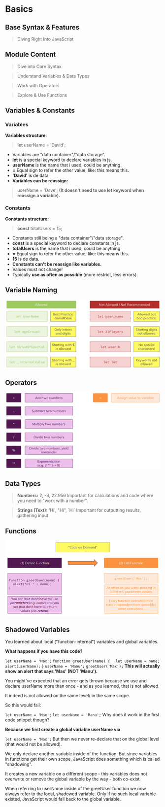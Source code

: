 # Basics

## Base Syntax & Features

> Diving Right Into JavaScript

## Module Content

> Dive into Core Syntax

> Understand Variables & Data Types

> Work with Operators

> Explore & Use Functions

## Variables & Constants

### Variables

**Variables structure:**
> **let** userName = 'David';
- Variables are "data container"/"data storage".
- **let** is a special keyword to declare variables in js.
- **userName** is the name that i used, could be anything.
- **=** Equal sign to refer the other value, like: this means this.
- **'David'** is de data
- **Variables can be reassign:**
  
> userName = 'Dave'; **(It doesn't need to use let keyword when reassign a variable).**

### Constants

**Constants structure:**
> **const** totalUsers = 15;
- Constants still being a "data container"/"data storage".
- **const** is a special keyword to declare constants in js.
- **totalUsers** is the name that i used, could be anything.
- **=** Equal sign to refer the other value, like: this means this.
- **15** is de data.
- **Constants can't be reassign like variables.**
- Values must not change!
- Typically **use as often as possible** (more restrict, less errors).

## Variable Naming

![variable-naming-diagram.png](assets/basics/variable-naming-diagram.png)

## Operators

![basic-operators-diagram.png](assets/basics/basic-operatos-diagram.png)

## Data Types

> **Numbers:** 2, -3, 22.956 Important for calculations and code where you need to "work with a number".

> **Strings (Text):** 'Hi', "Hi", \`Hi` Important for outputting results, gathering input

## Functions

![functions-diagram.png](assets/basics/functions-diagram.png)

## Shadowed Variables

You learned about local ("function-internal") variables and global variables.

**What happens if you have this code?**

`let userName = 'Max';`
`function greetUser(name) {`
`  let userName = name;`
`  alert(userName);`
`}`
`userName = 'Manu';`
`greetUser('Max');`
**This will actually show an alert that says 'Max' (NOT 'Manu').**

You might've expected that an error gets thrown because we use and declare userName more than once - and as you learned, that is not allowed.

It indeed is not allowed on the same level/ in the same scope.

So this would fail:

`let userName = 'Max';`
`let userName = 'Manu';`
Why does it work in the first code snippet though?

**Because we first create a global variable userName via**

`let userName = 'Max';`
But then we never re-declare that on the global level (that would not be allowed).

We only declare another variable inside of the function. But since variables in functions get their own scope, JavaScript does something which is called "shadowing".

It creates a new variable on a different scope - this variables does not overwrite or remove the global variable by the way - both co-exist.

When referring to userName inside of the greetUser function we now always refer to the local, shadowed variable. Only if no such local variable existed, JavaScript would fall back to the global variable.